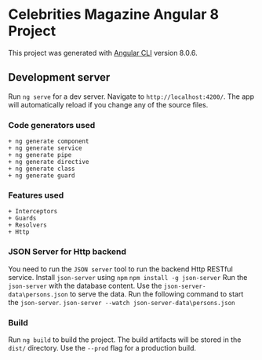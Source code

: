 # Celebrities Magazine Angular 8 Project

This project was generated with [Angular CLI](https://github.com/angular/angular-cli) version 8.0.6.

## Development server

Run `ng serve` for a dev server. Navigate to `http://localhost:4200/`. The app will automatically reload if you change any of the source files.

### Code generators used

    + ng generate component
    + ng generate service
    + ng generate pipe
    + ng generate directive
    + ng generate class
    + ng generate guard

### Features used
    + Interceptors
    + Guards
    + Resolvers
    + Http 

### JSON Server for Http backend
You need to run the `JSON server` tool to run the backend Http RESTful service.
Install `json-server` using `npm` 
    `npm install -g json-server`
Run the `json-server` with the database content. Use the `json-server-data\persons.json` to serve the data. Run the following command to start the `json-server`.
    `json-server --watch json-server-data\persons.json`
### Build

Run `ng build` to build the project. The build artifacts will be stored in the `dist/` directory. Use the `--prod` flag for a production build.

